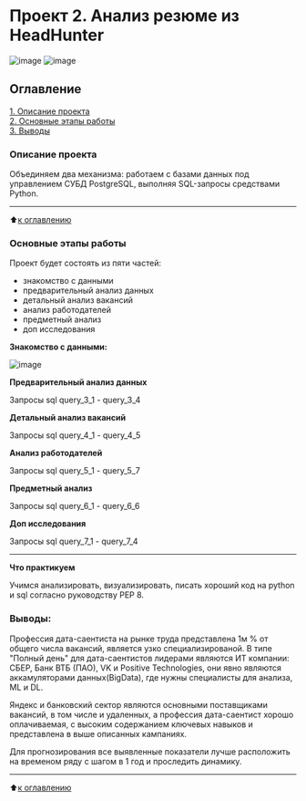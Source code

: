 # Проект 2. Анализ резюме из HeadHunter

![image](https://user-images.githubusercontent.com/114934891/213179450-6e92abc3-165d-416a-88cc-7a5759799dfd.png) ![image](https://user-images.githubusercontent.com/114934891/213179493-b2b1edea-a1e0-46e8-b6d9-3a15d43248bf.png)
## Оглавление  
[1. Описание проекта](README.md#Описание-проекта)  
[2. Основные этапы работы](README.md#Основные-этапы-работ)  
[3. Выводы](README.md#Выводы) 


### Описание проекта
Объединяем два механизма: работаем с базами данных под управлением СУБД PostgreSQL, выполняя SQL-запросы средствами Python.
***
  
:arrow_up:[к оглавлению](README.md#Оглавление)

### Основные этапы работы  

Проект будет состоять из пяти частей:
- знакомство с данными
- предварительный анализ данных
- детальный анализ вакансий
- анализ работодателей
- предметный анализ
- доп исследования

**Знакомство с данными:** 

![image](https://user-images.githubusercontent.com/114934891/213191968-c50fe90d-5690-4875-b023-744fcb031756.png)

**Предварительный анализ данных**

Запросы sql query_3_1 - query_3_4

**Детальный анализ вакансий**

Запросы sql query_4_1 - query_4_5

**Анализ работодателей**

Запросы sql query_5_1 - query_5_7

**Предметный анализ**

Запросы sql query_6_1 - query_6_6

**Доп исследования**

Запросы sql query_7_1 - query_7_4

***

**Что практикуем**     

Учимся анализировать, визуализировать,  писать хороший код на python и sql согласно руководству PEP 8.

### Выводы: 
Професcия дата-саентиста на рынке труда представлена 1м % от общего числа вакансий, является узко специализированой.
В типе "Полный день" для дата-саентистов лидерами являются ИТ компании: СБЕР, Банк ВТБ (ПАО), VK и Positive Technologies, они явно являются аккамуляторами данных(BigData), где нужны специалисты для анализа, ML и DL.

Яндекс и банковский сектор являются основными поставщиками вакансий, в том числе и удаленных, а профессия дата-саентист хорошо оплачиваемая, с высоким содержанием ключевых навыков и представлена в выше описанных кампаниях.

Для прогнозирования все выявленные показатели лучше расположить на временом ряду с шагом в 1 год и проследить динамику.
***
:arrow_up:[к оглавлению](README.md#Оглавление)

